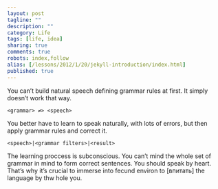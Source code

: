 ```yaml
---
layout: post
tagline: ""
description: ""
category: Life
tags: [life, idea]
sharing: true
comments: true
robots: index,follow
alias: [/lessons/2012/1/20/jekyll-introduction/index.html]
published: true
---
```


You can’t build natural speech defining grammar rules at first. It simply doesn’t work that way.

`<grammar> ≠> <speech>`

You better have to learn to speak naturally, with lots of errors, but then apply grammar rules and correct it.

`<speech>|<grammar filters>|<result>`


The learning proccess is subconscious. You can’t mind the whole set of grammar in mind to form correct sentences. You should speak by heart. That’s why it’s crucial to immerse into fecund environ to [впитать] the language by thw hole you.